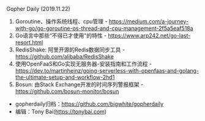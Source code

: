Gopher Daily (2019.11.22)

1. Goroutine、操作系统线程、cpu管理 - https://medium.com/a-journey-with-go/go-goroutine-os-thread-and-cpu-management-2f5a5eaf518a
2. Go语言中那些“不得已才使用"的特性 - https://www.arp242.net/go-last-resort.html
3. RedisShake: 阿里开源的Redis数据同步工具 - https://github.com/alibaba/RedisShake
4. 使用OpenFaaS和Go实现无服务器-安装指南和工作流程 - https://dev.to/martinheinz/going-serverless-with-openfaas-and-golang-the-ultimate-setup-and-workflow-2hd1
5. Bosun: 由Stack Exchange开发的时间序列警报框架 - https://github.com/bosun-monitor/bosun

* gopherdaily归档：https://github.com/bigwhite/gopherdaily
* 编辑：Tony Bai(https://tonybai.com)
